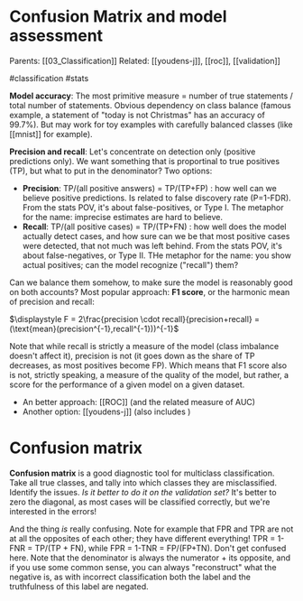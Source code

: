 # Confusion Matrix and model assessment

Parents: [[03_Classification]]
Related: [[youdens-j]], [[roc]], [[validation]]

#classification #stats


**Model accuracy**: The most primitive measure = number of true statements / total number of statements. Obvious dependency on class balance (famous example, a statement of "today is not Christmas" has an accuracy of 99.7%). But may work for toy examples with carefully balanced classes (like [[mnist]] for example).

**Precision and recall**: Let's concentrate on detection only (positive predictions only). We want something that is proportinal to true positives (TP), but what to put in the denominator? Two options: 

* **Precision**: TP/(all positive answers) = TP/(TP+FP) : how well can we believe positive predictions. Is related to false discovery rate (P=1-FDR). From the stats POV, it's about false-positives, or Type I. The metaphor for the name: imprecise estimates are hard to believe.
* **Recall**: TP/(all positive cases) = TP/(TP+FN) : how well does the model actually detect cases, and how sure can we be that most positive cases were detected, that not much was left behind. From the stats POV, it's about false-negatives, or Type II. THe metaphor for the name: you show actual positives; can the model recognize ("recall") them?

Can we balance them somehow, to make sure the model is reasonably good on both accounts? Most popular approach: **F1 score**, or the harmonic mean of precision and recall: 

$\displaystyle F = 2\frac{precision \cdot recall}{precision+recall} = (\text{mean}(precision^{-1},recall^{-1}))^{-1}$

Note that while recall is strictly a measure of the model (class imbalance doesn't affect it), precision is not (it goes down as the share of TP decreases, as most positives become FP). Which means that F1 score also is not, strictly speaking, a measure of the quality of the model, but rather, a score for the performance of a given model on a given dataset.

* An better approach: [[ROC]] (and the related measure of AUC)
* Another option: [[youdens-j]] (also includes )

# Confusion matrix

**Confusion matrix** is a good diagnostic tool for multiclass classification. Take all true classes, and tally into which classes they are misclassified. Identify the issues. _Is it better to do it on the validation set?_ It's better to zero the diagonal, as most cases will be classified correctly, but we're interested in the errors!

And the thing _is_ really confusing. Note for example that FPR and TPR are not at all the opposites of each other; they have different everything! TPR = 1-FNR = TP/(TP + FN), while FPR = 1-TNR = FP/(FP+TN). Don't get confused here. Note that the denominator is always the numerator + its opposite, and if you use some common sense, you can always "reconstruct" what the negative is, as with incorrect classification both the label and the truthfulness of this label are negated.